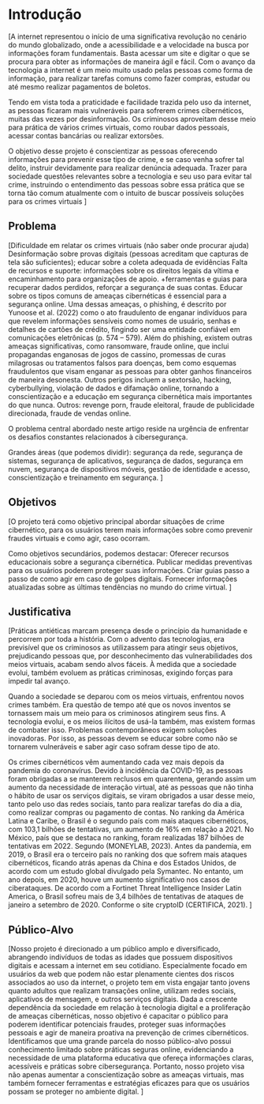 # Introdução

[A internet representou o início de uma significativa revolução no cenário do mundo globalizado, onde a acessibilidade e a velocidade na busca por informações foram fundamentais. Basta acessar um site e digitar o que se procura para obter as informações de maneira ágil e fácil. Com o avanço da tecnologia a internet é um meio muito usado pelas pessoas como forma de informação, para realizar tarefas comuns como fazer compras, estudar ou até mesmo realizar pagamentos de boletos. 

Tendo em vista toda a praticidade e facilidade trazida pelo uso da internet, as pessoas ficaram mais vulneráveis para sofrerem crimes cibernéticos, muitas das vezes por desinformação. Os criminosos aproveitam desse meio para prática de vários crimes virtuais, como roubar dados pessoais, acessar contas bancárias ou realizar extorsões.

O objetivo desse projeto é conscientizar as pessoas oferecendo informações para prevenir esse tipo de crime, e se caso venha sofrer tal delito, instruir devidamente para realizar denúncia adequada. Trazer para sociedade questões relevantes sobre a tecnologia e seu uso para evitar tal crime, instruindo o entendimento das pessoas sobre essa prática que se torna tão comum atualmente com o intuito de buscar possíveis soluções para os crimes virtuais
]

## Problema
[Dificuldade em relatar os crimes virtuais (não saber onde procurar ajuda)
Desinformação sobre provas digitais (pessoas acreditam que capturas de tela são suficientes); educar sobre a coleta adequada de evidências
Falta de recursos e suporte: informações sobre os direitos legais da vítima e encaminhamento para organizações de apoio. +ferramentas e guias para recuperar dados perdidos, reforçar a segurança de suas contas.
Educar sobre os tipos comuns de ameaças cibernéticas é essencial para a segurança online. Uma dessas ameaças, o phishing, é descrito por Yunoose et al. (2022) como o ato fraudulento de enganar indivíduos para que revelem informações sensíveis como nomes de usuário, senhas e detalhes de cartões de crédito, fingindo ser uma entidade confiável em comunicações eletrônicas (p. 574 – 579). Além do phishing, existem outras ameaças significativas, como ransomware, fraude online, que inclui propagandas enganosas de jogos de cassino, promessas de curas milagrosas ou tratamentos falsos para doenças, bem como esquemas fraudulentos que visam enganar as pessoas para obter ganhos financeiros de maneira desonesta. Outros perigos incluem a sextorsão, hacking, cyberbullying, violação de dados e difamação online, tornando a conscientização e a educação em segurança cibernética mais importantes do que nunca.
Outros: revenge porn, fraude eleitoral, fraude de publicidade direcionada, fraude de vendas online.

O problema central abordado neste artigo reside na urgência de enfrentar os desafios constantes relacionados à cibersegurança.

Grandes áreas (que podemos dividir): segurança da rede, segurança de sistemas, segurança de aplicativos, segurança de dados, segurança em nuvem, segurança de dispositivos móveis, gestão de identidade e acesso, conscientização e treinamento em segurança.
]

## Objetivos

[O projeto terá como objetivo principal abordar situações de crime cibernético, para os usuários terem mais informações sobre como prevenir fraudes virtuais e como agir, caso ocorram.

Como objetivos secundários, podemos destacar:
Oferecer recursos educacionais sobre a segurança cibernética.
Publicar medidas preventivas para os usuários poderem proteger suas informações.
Criar guias passo a passo de como agir em caso de golpes digitais.
Fornecer informações atualizadas sobre as últimas tendências no mundo do crime virtual.
]
 

## Justificativa

[Práticas antiéticas marcam presença desde o princípio da humanidade e percorrem por toda a história. Com o advento das tecnologias, era previsível que os criminosos as utilizassem para atingir seus objetivos, prejudicando pessoas que, por desconhecimento das vulnerabilidades dos meios virtuais, acabam sendo alvos fáceis. À medida que a sociedade evolui, também evoluem as práticas criminosas, exigindo forças para impedir tal avanço.

Quando a sociedade se deparou com os meios virtuais, enfrentou novos crimes também. Era questão de tempo até que os novos inventos se tornassem mais um meio para os criminosos atingirem seus fins. A tecnologia evolui, e os meios ilícitos de usá-la também, mas existem formas de combater isso. Problemas contemporâneos exigem soluções inovadoras. Por isso, as pessoas devem se educar sobre como não se tornarem vulneráveis e saber agir caso sofram desse tipo de ato.

Os crimes cibernéticos vêm aumentando cada vez mais depois da pandemia do coronavírus. Devido à incidência da COVID-19, as pessoas foram obrigadas a se manterem reclusos em quarentena, gerando assim um aumento da necessidade de interação virtual, até as pessoas que não tinha o hábito de usar os serviços digitais, se viram obrigados a usar desse meio, tanto pelo uso das redes sociais, tanto para realizar tarefas do dia a dia, como realizar compras ou pagamento de contas. 
No ranking da América Latina e Caribe, o Brasil é o segundo país com mais ataques cibernéticos, com 103,1 bilhões de tentativas, um aumento de 16% em relação a 2021. No México, país que se destaca no ranking, foram realizadas 187 bilhões de tentativas em 2022.  Segundo (MONEYLAB, 2023).  Antes da pandemia, em 2019, o Brasil era o terceiro país no ranking dos que sofrem mais ataques cibernéticos, ficando atrás apenas da China e dos Estados Unidos, de acordo com um estudo global divulgado pela Symantec.  No entanto, um ano depois, em 2020, houve um aumento significativo nos casos de ciberataques. De acordo com a Fortinet Threat Intelligence Insider Latin America, o Brasil sofreu mais de 3,4 bilhões de tentativas de ataques de janeiro a setembro de 2020. Conforme o site cryptoID (CERTIFICA, 2021).
]

## Público-Alvo

[Nosso projeto é direcionado a um público amplo e diversificado, abrangendo indivíduos de todas as idades que possuem dispositivos digitais e acessam a internet em seu cotidiano. Especialmente focado em usuários da web que podem não estar plenamente cientes dos riscos associados ao uso da internet, o projeto tem em vista engajar tanto jovens quanto adultos que realizam transações online, utilizam redes sociais, aplicativos de mensagem, e outros serviços digitais. Dada a crescente dependência da sociedade em relação à tecnologia digital e a proliferação de ameaças cibernéticas, nosso objetivo é capacitar o público para poderem identificar potenciais fraudes, proteger suas informações pessoais e agir de maneira proativa na prevenção de crimes cibernéticos. Identificamos que uma grande parcela do nosso público-alvo possui conhecimento limitado sobre práticas seguras online, evidenciando a necessidade de uma plataforma educativa que ofereça informações claras, acessíveis e práticas sobre cibersegurança. Portanto, nosso projeto visa não apenas aumentar a conscientização sobre as ameaças virtuais, mas também fornecer ferramentas e estratégias eficazes para que os usuários possam se proteger no ambiente digital.
]
